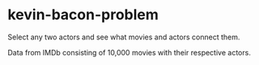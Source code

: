 # kevin-bacon-problem
Select any two actors and see what movies and actors connect them.

Data from IMDb consisting of 10,000 movies with their respective actors.
